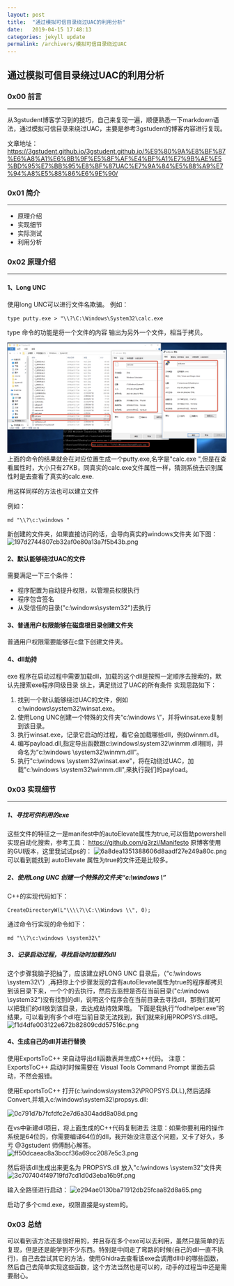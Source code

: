 ```yaml
---
layout: post
title:  "通过模拟可信目录绕过UAC的利用分析"
date:   2019-04-15 17:48:13
categories: jekyll update
permalink: /archivers/模拟可信目录绕过UAC
---
```


## 通过模拟可信目录绕过UAC的利用分析

### 0x00 前言


* * *
从3gstudent博客学习到的技巧，自己来复现一遍，顺便熟悉一下markdown语法，通过模拟可信目录来绕过UAC，主要是参考3gstudent的博客内容进行复现。

文章地址：https://3gstudent.github.io/3gstudent.github.io/%E9%80%9A%E8%BF%87%E6%A8%A1%E6%8B%9F%E5%8F%AF%E4%BF%A1%E7%9B%AE%E5%BD%95%E7%BB%95%E8%BF%87UAC%E7%9A%84%E5%88%A9%E7%94%A8%E5%88%86%E6%9E%90/

### 0x01 简介

* * *

* 原理介绍
* 实现细节
* 实际测试
* 利用分析

### 0x02 原理介绍
* * *
#### 1、Long UNC
使用long UNC可以进行文件名欺骗。
例如：

```
type putty.exe > "\\?\C:\Windows\System32\calc.exe 
```

type 命令的功能是将一个文件的内容 输出为另外一个文件，相当于拷贝。

![](https://raw.githubusercontent.com/xxxxxyyyy/blog_image/master/2019-04/01.jpg)
上面的命令的结果就会在对应位置生成一个putty.exe,名字是"calc.exe ",但是在查看属性时，大小只有27KB，同真实的calc.exe文件属性一样，猜测系统去识别属性时是去查看了真实的calc.exe.

用这样同样的方法也可以建立文件

例如：
```
md "\\?\c:\windows "
```
新创建的文件夹，如果直接访问的话，会导向真实的windows文件夹
如下图：
![197d2744807cb32af0e80a13a7f5b43b.png](evernotecid://D319CD0B-0004-42C9-A762-A98DCD3649CB/appyinxiangcom/18124815/ENResource/p948)

#### 2、默认能够绕过UAC的文件
需要满足一下三个条件：

* 程序配置为自动提升权限，以管理员权限执行
* 程序包含签名
* 从受信任的目录("c:\windows\system32")去执行

#### 3、普通用户权限能够在磁盘根目录创建文件夹
普通用户权限需要能够在c盘下创建文件夹。

#### 4、dll劫持
exe 程序在启动过程中需要加载dll，加载的这个dll是按照一定顺序去搜索的，默认先搜索exe程序同级目录
综上，满足绕过了UAC的所有条件
实现思路如下：

1. 找到一个默认能够绕过UAC的文件，例如c:\windows\system32\winsat.exe。
2. 使用Long UNC创建一个特殊的文件夹“c:\windows \”，并将winsat.exe复制到该目录。
3. 执行winsat.exe，记录它启动的过程，看它会加载哪些dll，例如winnm.dll。
4. 编写payload.dll,指定导出函数跟c:\windows\system32\winmm.dll相同，并命名为“c:\windows \system32\winmm.dll”。
5. 执行"c:\windows \system32\winsat.exe"，将在动绕过UAC，加载"c:\windows \system32\winmm.dll",来执行我们的payload。

### 0x03 实现细节
* * *
##### 1、寻找可供利用的exe
这些文件的特征之一是manifest中的autoElevate属性为true,可以借助powershell实现自动化搜索，参考工具：
https://github.com/g3rzi/Manifesto
原博客使用的GUI版本，这里我试试ps的：
![6a8dea1351388606d8aadf27e249a80c.png](evernotecid://D319CD0B-0004-42C9-A762-A98DCD3649CB/appyinxiangcom/18124815/ENResource/p949)
可以看到能找到 autoElevate 属性为true的文件还是比较多。

##### 2、使用Long UNC 创建一个特殊的文件夹“c:\windows \”
C++的实现代码如下：
```
CreateDirectoryW(L"\\\\?\\C:\\Windows \\", 0);
```
通过命令行实现的命令如下：
```
md "\\?\c:\windows \system32\"
```

##### 3、记录启动过程，寻找启动时加载的dll
这个步骤我脑子犯抽了，应该建立好LONG UNC 目录后，（“c:\windows \system32\”）,再把你上个步骤发现的含有autoElevate属性为true的程序都拷贝到该目录下来，一个个的去执行，然后去监控是否在当前目录("c:\windows \system32\")没有找到的dll，说明这个程序会在当前目录去寻找dll，那我们就可以把我们的dll放到该目录，去达成劫持效果哦。
下面是我执行“fodhelper.exe”的结果，可以看到有多个dll在当前目录无法找到，我们就来利用PROPSYS.dll吧。
![f1d4dfe003122e672b82809cdd57516c.png](evernotecid://D319CD0B-0004-42C9-A762-A98DCD3649CB/appyinxiangcom/18124815/ENResource/p951)

#### 4、生成自己的dll并进行替换
使用ExportsToC++ 来自动导出dll函数表并生成C++代码。
注意：ExportsToC++ 启动时时候需要在 Visual Tools Command Prompt 里面去启动，不然会报错。

使用ExportsToC++ 打开(c:\windows\system32\PROPSYS.DLL),然后选择Convert,并填入c:\windows\system32\propsys.dll:

![0c791d7b7fcfdfc2e7d6a304add8a08d.png](evernotecid://D319CD0B-0004-42C9-A762-A98DCD3649CB/appyinxiangcom/18124815/ENResource/p952)

在vs中新建dll项目，将上面生成的C++代码复制进去
注意：如果你要利用的操作系统是64位的，你需要编译64位的dll，我开始没注意这个问题，又卡了好久，多亏 @3gstudent 师傅耐心解答。
![ff50dcaeac8a3bccf36a69cc2087e5c3.png](evernotecid://D319CD0B-0004-42C9-A762-A98DCD3649CB/appyinxiangcom/18124815/ENResource/p956)


然后将该dll生成出来更名为 PROPSYS.dll 放入"c:\windows \system32\"文件夹
![3c707404f49719fd7cd1d0d3eba16b9f.png](evernotecid://D319CD0B-0004-42C9-A762-A98DCD3649CB/appyinxiangcom/18124815/ENResource/p955)

输入全路径进行启动：
![e294ae0130ba71912db25fcaa82d8a65.png](evernotecid://D319CD0B-0004-42C9-A762-A98DCD3649CB/appyinxiangcom/18124815/ENResource/p957)

启动了多个cmd.exe，权限直接是system的。

### 0x03 总结

可以看到该方法还是很好用的，并且存在多个exe可以去利用，虽然只是简单的去复现，但是还是能学到不少东西。特别是中间走了弯路的时候(自己的dll一直不执行)，自己去尝试其它的方法，使用Ghidra去查看该exe会调用dll中的哪些函数，然后自己去简单实现这些函数，这个方法当然也是可以的，动手的过程当中还是需要耐心。
